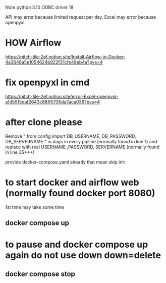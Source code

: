 Note 
python 3.10
ODBC driver 18  

API may error  because  limited request per day.
Excel may error because  openpyxl.

#  HOW Airflow

https://pitch-tile-2ef.notion.site/Install-Airflow-in-Docker-4a3648a5e1054624b922f31cfe48eb4a?pvs=4


# fix openpyxl in cmd

https://pitch-tile-2ef.notion.site/error-Excel-openpyxl-a1d5515daf2643c88ff0735da7aca039?pvs=4

# after clone please

Remove "  from config import DB_USERNAME, DB_PASSWORD, DB_SERVERNAME  " in dags in every pipline  (normally found in line 1)
and replace with real  USERNAME ,PASSWORD, SERVERNAME (normally found in  line 35+++)

provide docker-compose.yaml already that mean skip      init

# to start docker and airflow web  (normally found docker port 8080)
 1st  time may take some time 
 
## docker compose up 
  
 # to pause and docker compose up again do not use down  down=delete
 
## docker compose stop





